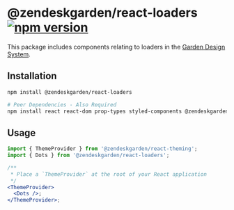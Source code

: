 # @zendeskgarden/react-loaders [![npm version](https://img.shields.io/npm/v/@zendeskgarden/react-loaders.svg?style=flat-square)](https://www.npmjs.com/package/@zendeskgarden/react-loaders)

This package includes components relating to loaders in the
[Garden Design System](https://zendeskgarden.github.io/).

## Installation

```sh
npm install @zendeskgarden/react-loaders

# Peer Dependencies - Also Required
npm install react react-dom prop-types styled-components @zendeskgarden/react-theming
```

## Usage

```jsx static
import { ThemeProvider } from '@zendeskgarden/react-theming';
import { Dots } from '@zendeskgarden/react-loaders';

/**
 * Place a `ThemeProvider` at the root of your React application
 */
<ThemeProvider>
  <Dots />;
</ThemeProvider>;
```
